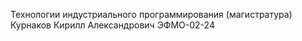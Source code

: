 Технологии индустриального программирования (магистратура)
Курнаков Кирилл Александрович ЭФМО-02-24
